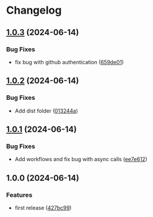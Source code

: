 # Changelog

## [1.0.3](https://github.com/prefapp/action-delete-pr-comments/compare/v1.0.2...v1.0.3) (2024-06-14)


### Bug Fixes

* fix bug with github authentication ([659de01](https://github.com/prefapp/action-delete-pr-comments/commit/659de015c350a2de1a90f18bee95cc056498c77e))

## [1.0.2](https://github.com/prefapp/action-delete-pr-comments/compare/v1.0.1...v1.0.2) (2024-06-14)


### Bug Fixes

* Add dist folder ([013244a](https://github.com/prefapp/action-delete-pr-comments/commit/013244a944f69dceb00b1e8737202c2ec40b1abd))

## [1.0.1](https://github.com/prefapp/action-delete-pr-comments/compare/v1.0.0...v1.0.1) (2024-06-14)


### Bug Fixes

* Add workflows and fix bug with async calls ([ee7e612](https://github.com/prefapp/action-delete-pr-comments/commit/ee7e6126a7b2ce1096be9097697e290213c0ed83))

## 1.0.0 (2024-06-14)


### Features

* first release ([427bc99](https://github.com/prefapp/action-delete-pr-comments/commit/427bc99a86c3a364422537718c32d918be6e127e))
